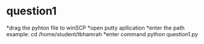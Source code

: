 # question1
 *drag the pyhton file to winSCP
 *open putty apllication
 *enter the path example: cd /home/student/tbhamrah
 *enter command python question1.py

